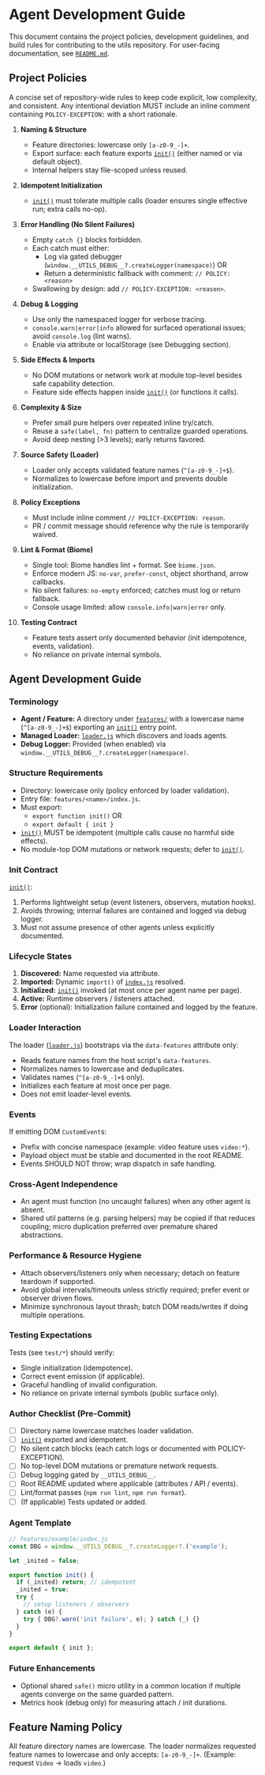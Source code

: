 # Agent Development Guide

This document contains the project policies, development guidelines, and build rules for contributing to the utils repository. For user-facing documentation, see [`README.md`](README.md).

## Project Policies

A concise set of repository-wide rules to keep code explicit, low complexity, and consistent. Any intentional deviation MUST include an inline comment containing `POLICY-EXCEPTION:` with a short rationale.

1. **Naming & Structure**
   - Feature directories: lowercase only `[a-z0-9_-]+`.
   - Export surface: each feature exports [`init()`](features/) (either named or via default object).
   - Internal helpers stay file-scoped unless reused.

2. **Idempotent Initialization**
   - [`init()`](features/) must tolerate multiple calls (loader ensures single effective run; extra calls no-op).

3. **Error Handling (No Silent Failures)**
   - Empty `catch {}` blocks forbidden.
   - Each catch must either:
     - Log via gated debugger (`window.__UTILS_DEBUG__?.createLogger(namespace)`) OR
     - Return a deterministic fallback with comment: `// POLICY: <reason>`
   - Swallowing by design: add `// POLICY-EXCEPTION: <reason>`.

4. **Debug & Logging**
   - Use only the namespaced logger for verbose tracing.
   - `console.warn|error|info` allowed for surfaced operational issues; avoid `console.log` (lint warns).
   - Enable via attribute or localStorage (see Debugging section).

5. **Side Effects & Imports**
   - No DOM mutations or network work at module top-level besides safe capability detection.
   - Feature side effects happen inside [`init()`](features/) (or functions it calls).

6. **Complexity & Size**
   - Prefer small pure helpers over repeated inline try/catch.
   - Reuse a `safe(label, fn)` pattern to centralize guarded operations.
   - Avoid deep nesting (>3 levels); early returns favored.

7. **Source Safety (Loader)**
   - Loader only accepts validated feature names (`^[a-z0-9_-]+$`).
   - Normalizes to lowercase before import and prevents double initialization.

8. **Policy Exceptions**
   - Must include inline comment `// POLICY-EXCEPTION: reason`.
   - PR / commit message should reference why the rule is temporarily waived.

9. **Lint & Format (Biome)**
   - Single tool: Biome handles lint + format. See `biome.json`.
   - Enforce modern JS: `no-var`, `prefer-const`, object shorthand, arrow callbacks.
   - No silent failures: `no-empty` enforced; catches must log or return fallback.
   - Console usage limited: allow `console.info|warn|error` only.

10. **Testing Contract**
    - Feature tests assert only documented behavior (init idempotence, events, validation).
    - No reliance on private internal symbols.

## Agent Development Guide

### Terminology

- **Agent / Feature:** A directory under [`features/`](features/) with a lowercase name (`^[a-z0-9_-]+$`) exporting an [`init()`](features/) entry point.
- **Managed Loader:** [`loader.js`](loader.js) which discovers and loads agents.
- **Debug Logger:** Provided (when enabled) via `window.__UTILS_DEBUG__?.createLogger(namespace)`.

### Structure Requirements

- Directory: lowercase only (policy enforced by loader validation).
- Entry file: `features/<name>/index.js`.
- Must export:
  - `export function init()` OR
  - `export default { init }`
- [`init()`](features/) MUST be idempotent (multiple calls cause no harmful side effects).
- No module-top DOM mutations or network requests; defer to [`init()`](features/).

### Init Contract

[`init()`](features/):

1. Performs lightweight setup (event listeners, observers, mutation hooks).
2. Avoids throwing; internal failures are contained and logged via debug logger.
3. Must not assume presence of other agents unless explicitly documented.

### Lifecycle States

1. **Discovered:** Name requested via attribute.
2. **Imported:** Dynamic `import()` of [`index.js`](features/) resolved.
3. **Initialized:** [`init()`](features/) invoked (at most once per agent name per page).
4. **Active:** Runtime observers / listeners attached.
5. **Error** (optional): Initialization failure contained and logged by the feature.

### Loader Interaction

The loader ([`loader.js`](loader.js)) bootstraps via the `data-features` attribute only:

- Reads feature names from the host script's `data-features`.
- Normalizes names to lowercase and deduplicates.
- Validates names (`^[a-z0-9_-]+$` only).
- Initializes each feature at most once per page.
- Does not emit loader-level events.

### Events

If emitting DOM `CustomEvent`s:

- Prefix with concise namespace (example: video feature uses `video:*`).
- Payload object must be stable and documented in the root README.
- Events SHOULD NOT throw; wrap dispatch in safe handling.

### Cross-Agent Independence

- An agent must function (no uncaught failures) when any other agent is absent.
- Shared util patterns (e.g. parsing helpers) may be copied if that reduces coupling; micro duplication preferred over premature shared abstractions.

### Performance & Resource Hygiene

- Attach observers/listeners only when necessary; detach on feature teardown if supported.
- Avoid global intervals/timeouts unless strictly required; prefer event or observer driven flows.
- Minimize synchronous layout thrash; batch DOM reads/writes if doing multiple operations.

### Testing Expectations

Tests (see `test/*`) should verify:

- Single initialization (idempotence).
- Correct event emission (if applicable).
- Graceful handling of invalid configuration.
- No reliance on private internal symbols (public surface only).

### Author Checklist (Pre-Commit)

- [ ] Directory name lowercase matches loader validation.
- [ ] [`init()`](features/) exported and idempotent.
- [ ] No silent catch blocks (each catch logs or documented with POLICY-EXCEPTION).
- [ ] No top-level DOM mutations or premature network requests.
- [ ] Debug logging gated by `__UTILS_DEBUG__`.
- [ ] Root README updated where applicable (attributes / API / events).
- [ ] Lint/format passes (`npm run lint`, `npm run format`).
- [ ] (If applicable) Tests updated or added.

### Agent Template

```js
// features/example/index.js
const DBG = window.__UTILS_DEBUG__?.createLogger?.('example');

let _inited = false;

export function init() {
  if (_inited) return; // idempotent
  _inited = true;
  try {
    // setup listeners / observers
  } catch (e) {
    try { DBG?.warn('init failure', e); } catch (_) {}
  }
}

export default { init };
```

### Future Enhancements

- Optional shared `safe()` micro utility in a common location if multiple agents converge on the same guarded pattern.
- Metrics hook (debug only) for measuring attach / init durations.

## Feature Naming Policy

All feature directory names are lowercase. The loader normalizes requested feature names to lowercase and only accepts: `[a-z0-9_-]+`. (Example: request `Video` → loads `video`.)

